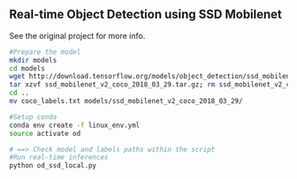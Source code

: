 ## Real-time Object Detection using SSD Mobilenet

See the original project for more info.

```bash
#Prepare the model
mkdir models
cd models
wget http://download.tensorflow.org/models/object_detection/ssd_mobilenet_v2_coco_2018_03_29.tar.gz
tar xzvf ssd_mobilenet_v2_coco_2018_03_29.tar.gz; rm ssd_mobilenet_v2_coco_2018_03_29.tar.gz
cd ..
mv coco_labels.txt models/ssd_mobilenet_v2_coco_2018_03_29/

#Setup conda
conda env create -f linux_env.yml
source activate od

# ==> Check model and labels paths within the script
#Run real-time inferences
python od_ssd_local.py
```

